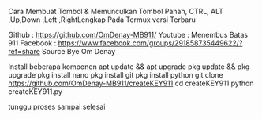 Cara Membuat Tombol & Memunculkan Tombol Panah, CTRL, ALT ,Up,Down ,Left ,RightLengkap Pada Termux versi Terbaru


<!---[ Coding Source Create Bye]-->
Github : https://github.com/OmDenay-MB911/
Youtube : Menembus Batas 911
Facebook : https://www.facebook.com/groups/291858735449622/?ref=share
Source Bye Om Denay
<!---[ Coding Source Create Bye]-->


Install beberapa komponen
apt update && apt upgrade
pkg update && pkg upgrade
pkg install nano
pkg install git
pkg install python
git clone https://github.com/OmDenay-MB911/createKEY911
cd createKEY911
python createKEY911.py



tunggu proses sampai selesai


